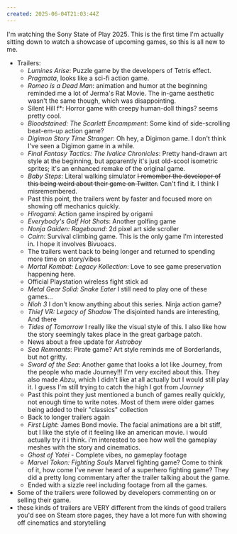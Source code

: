 ```yaml
---
created: 2025-06-04T21:03:44Z
---
```


I'm watching the Sony State of Play 2025. This is the first time I'm actually sitting down to watch a showcase of upcoming games, so this is all new to me.

- Trailers:
	- *Lumines Arise*: Puzzle game by the developers of Tetris effect.
	- *Pragmata*, looks like a sci-fi action game.
	- *Romeo is a Dead Man*: animation and humor at the beginning reminded me a lot of Jerma's Rat Movie. The in-game aesthetic wasn't the same though, which was disappointing.
	- Silent Hill f*: Horror game with creepy human-doll things? seems pretty cool.
	- *Bloodstained: The Scarlett Encampment*: Some kind of side-scrolling beat-em-up action game?
	- *Digimon Story Time Stranger*: Oh hey, a Digimon game. I don't think I've seen a Digimon game in a while.
	- *Final Fantasy Tactics: The Ivalice Chronicles*: Pretty hand-drawn art style at the beginning, but apparently it's just old-scool isometric sprites; it's an enhanced remake of the original game.
	- *Baby Steps*: Literal walking simulator ~~I remember the developer of this being weird about their game on Twitter.~~ Can't find it. I think I misremembered.
	- Past this point, the trailers went by faster and focused more on showing off mechanics quickly.
	- *Hirogami*: Action game inspired by origami
	- *Everybody's Golf Hot Shots*: Another golfing game
	- *Nonja Gaiden: Ragebound*: 2d pixel art side scroller
	- *Cairn*: Survival climbing game. This is the only game I'm interested in. I hope it involves Bivuoacs.
	- The trailers went back to being longer and returned to spending more time on story/vibes
	- *Mortal Kombat: Legacy Kollection*: Love to see game preservation happening here.
	- Official Playstation wireless fight stick ad
	- *Metal Gear Solid: Snake Eater* I still need to play one of these games...
	- *Nioh 3* I don't know anything about this series. Ninja action game?
	- *Thief VR: Legacy of Shadow* The disjointed hands are interesting, And there
	- *Tides of Tomorrow* I really like the visual style of this. I also like how the story seemingly takes place in the great garbage patch.
	- News about a free update for *Astroboy*
	- *Sea Remnants*: Pirate game? Art style reminds me of Borderlands, but not gritty.
	- *Sword of the Sea*: Another game that looks a lot like Journey, from the people who made Journey!!! I'm very excited about this. They also made *Abzu*, which I didn't like at all actually but I would still play it. I guess I'm still trying to catch the high I got from *Journey*
	- Past this point they just mentioned a bunch of games really quickly, not enough time to write notes. Most of them were older games being added to their "classics" collection
	- Back to longer trailers again
	- *First Light*: James Bond movie. The facial animations are a bit stiff, but I like the style of it feeling like an american movie. i would actually try it i think. i'm interested to see how well the gameplay meshes with the story and cinematics.
	- *Ghost of Yotei* - Complete vibes, no gameplay footage
	- *Marvel Tokon: Fighting Souls* Marvel fighting game? Come to think of it, how come I've never heard of a superhero fighting game? They did a pretty long commentary after the trailer talking about the game.
	- Ended with a sizzle reel including footage from all the games.
- Some of the trailers were followed by developers commenting on or selling their game.
- these kinds of trailers are VERY different from the kinds of good trailers you'd see on Steam store pages, they have a lot more fun with showing off cinematics and storytelling
